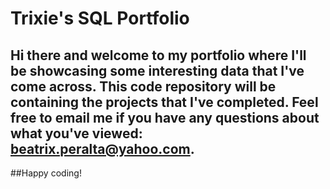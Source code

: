 # Trixie's SQL Portfolio

## Hi there and welcome to my portfolio where I'll be showcasing some interesting data that I've come across. This code repository will be containing the projects that I've completed. Feel free to email me if you have any questions about what you've viewed: beatrix.peralta@yahoo.com.

##Happy coding!
